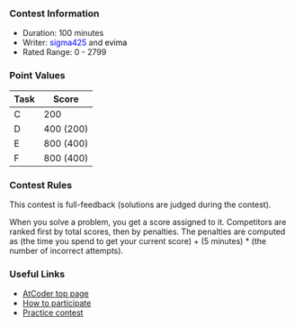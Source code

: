 
<div>

<span>

<span>

### **Contest Information**

<ul>

<li>
Duration: 100 minutes
</li>

<li>
Writer: 
<font color="#0000FF">sigma425</font>
and 
<font color="#000000">evima</font>

</li>

<li>
Rated Range: 0 - 2799
</li>

</ul>

### **Point Values**

<div>

<div>

<table>

<thead>

<tr>

<th>
Task
</th>

<th>
Score
</th>

</tr>

</thead>

<tbody>

<tr>

<td>
C
</td>

<td>
200
</td>

</tr>

<tr>

<td>
D
</td>

<td>
400 (200)
</td>

</tr>

<tr>

<td>
E
</td>

<td>
800 (400)
</td>

</tr>

<tr>

<td>
F
</td>

<td>
800 (400)
</td>

</tr>

</tbody>

</table>

</div>

</div>

### **Contest Rules**
This contest is full-feedback (solutions are judged during the contest).




When you solve a problem, you get a score assigned to it.
Competitors are ranked first by total scores, then by penalties.
The penalties are computed as (the time you spend to get your current score) + (5 minutes) * (the number of incorrect attempts).






### **Useful Links**

<ul>

<li>
<a href="https://atcoder.jp/">AtCoder top page</a>
</li>

<li>
<a href="https://atcoder.jp/post/2">How to participate</a>
</li>

<li>
<a href="https://practice.contest.atcoder.jp/">Practice contest</a>
</li>

</ul>

</span>

</span>

</div>
